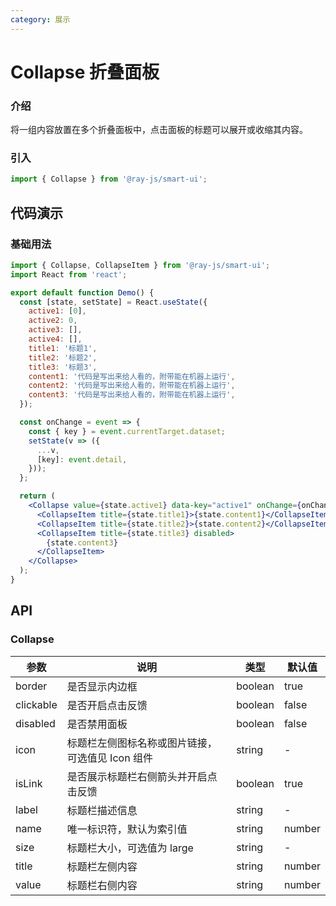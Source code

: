 ```yaml
---
category: 展示
---
```


# Collapse 折叠面板

### 介绍

将一组内容放置在多个折叠面板中，点击面板的标题可以展开或收缩其内容。

### 引入

```jsx
import { Collapse } from '@ray-js/smart-ui';
```

## 代码演示

### 基础用法

```jsx
import { Collapse, CollapseItem } from '@ray-js/smart-ui';
import React from 'react';

export default function Demo() {
  const [state, setState] = React.useState({
    active1: [0],
    active2: 0,
    active3: [],
    active4: [],
    title1: '标题1',
    title2: '标题2',
    title3: '标题3',
    content1: '代码是写出来给人看的，附带能在机器上运行',
    content2: '代码是写出来给人看的，附带能在机器上运行',
    content3: '代码是写出来给人看的，附带能在机器上运行',
  });

  const onChange = event => {
    const { key } = event.currentTarget.dataset;
    setState(v => ({
      ...v,
      [key]: event.detail,
    }));
  };

  return (
    <Collapse value={state.active1} data-key="active1" onChange={onChange}>
      <CollapseItem title={state.title1}>{state.content1}</CollapseItem>
      <CollapseItem title={state.title2}>{state.content2}</CollapseItem>
      <CollapseItem title={state.title3} disabled>
        {state.content3}
      </CollapseItem>
    </Collapse>
  );
}
```

## API

### Collapse

| 参数      | 说明                                             | 类型    | 默认值 |
| --------- | ------------------------------------------------ | ------- | ------ |
| border    | 是否显示内边框                                   | boolean | true   |
| clickable | 是否开启点击反馈                                 | boolean | false  |
| disabled  | 是否禁用面板                                     | boolean | false  |
| icon      | 标题栏左侧图标名称或图片链接，可选值见 Icon 组件 | string  | -      |
| isLink    | 是否展示标题栏右侧箭头并开启点击反馈             | boolean | true   |
| label     | 标题栏描述信息                                   | string  | -      |
| name      | 唯一标识符，默认为索引值                         | string  | number | index |
| size      | 标题栏大小，可选值为 large                       | string  | -      |
| title     | 标题栏左侧内容                                   | string  | number | - |
| value     | 标题栏右侧内容                                   | string  | number | - |
